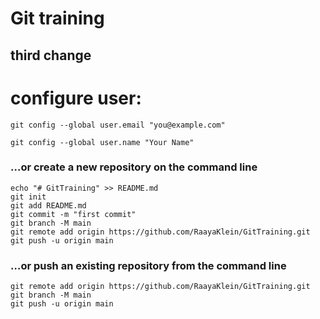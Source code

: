 # Git training

## third change

# configure user: 

```
git config --global user.email "you@example.com"

git config --global user.name "Your Name"
```

### …or create a new repository on the command line

```
echo "# GitTraining" >> README.md
git init
git add README.md
git commit -m "first commit"
git branch -M main
git remote add origin https://github.com/RaayaKlein/GitTraining.git
git push -u origin main
```
### …or push an existing repository from the command line
```
git remote add origin https://github.com/RaayaKlein/GitTraining.git
git branch -M main
git push -u origin main
```
